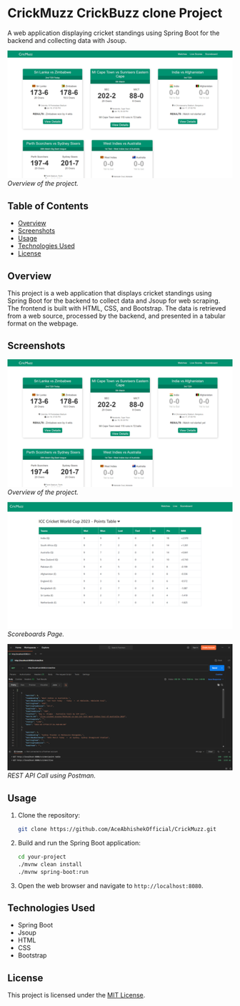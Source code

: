 # CrickMuzz CrickBuzz clone Project

A web application displaying cricket standings using Spring Boot for the backend and collecting data with Jsoup.

![Screenshot 1](screenshots/screenshot1.png)
_Overview of the project._

## Table of Contents

- [Overview](#overview)
- [Screenshots](#screenshots)
- [Usage](#usage)
- [Technologies Used](#technologies-used)
- [License](#license)

## Overview

This project is a web application that displays cricket standings using Spring Boot for the backend to collect data and Jsoup for web scraping. The frontend is built with HTML, CSS, and Bootstrap. The data is retrieved from a web source, processed by the backend, and presented in a tabular format on the webpage.

## Screenshots

![Screenshot 1](screenshots/screenshot1.png)
_Overview of the project._

![Screenshot 2](screenshots/screenshot2.png)
_Scoreboards Page._

![Screenshot 3](screenshots/screenshot3.png)
_REST API Call using Postman._

## Usage

1. Clone the repository:

   ```bash
   git clone https://github.com/AceAbhishekOfficial/CrickMuzz.git
   ```

2. Build and run the Spring Boot application:

   ```bash
   cd your-project
   ./mvnw clean install
   ./mvnw spring-boot:run
   ```

3. Open the web browser and navigate to `http://localhost:8080`.

## Technologies Used

- Spring Boot
- Jsoup
- HTML
- CSS
- Bootstrap

## License

This project is licensed under the [MIT License](LICENSE).
